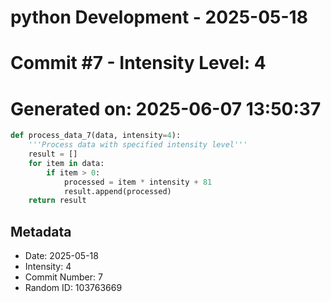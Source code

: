 ﻿# python Development - 2025-05-18
# Commit #7 - Intensity Level: 4
# Generated on: 2025-06-07 13:50:37
```python
def process_data_7(data, intensity=4):
    '''Process data with specified intensity level'''
    result = []
    for item in data:
        if item > 0:
            processed = item * intensity + 81
            result.append(processed)
    return result
```
## Metadata
- Date: 2025-05-18
- Intensity: 4
- Commit Number: 7
- Random ID: 103763669
